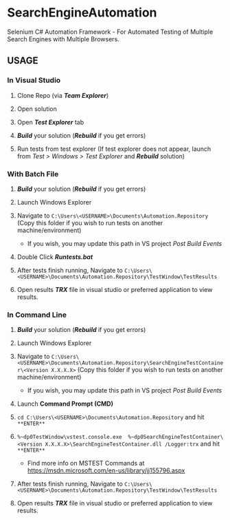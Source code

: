# SearchEngineAutomation
Selenium C# Automation Framework - For Automated Testing of Multiple Search Engines with Multiple Browsers.

USAGE
----
### In Visual Studio

1.  Clone Repo (via _**Team Explorer**_)

2.  Open solution

3.  Open _**Test Explorer**_ tab

4.  _**Build**_  your solution (_**Rebuild**_ if you get errors)

5.  Run tests from test explorer (If test explorer does not appear, launch from _Test > Windows > Test Explorer_ and _**Rebuild**_ solution)


### With Batch File

1.  _**Build**_  your solution (_**Rebuild**_ if you get errors)

2.  Launch Windows Explorer

3.  Navigate to `C:\Users\<USERNAME>\Documents\Automation.Repository` (Copy this folder if you wish to run tests on another machine/environment)

    *  If you wish, you may update this path in VS project _Post Build Events_

4.  Double Click _**Runtests.bat**_

5.  After tests finish running, Navigate to `C:\Users\<USERNAME>\Documents\Automation.Repository\TestWindow\TestResults`

6.  Open results _**TRX**_ file in visual studio or preferred application to view results.

### In Command Line

1.  _**Build**_  your solution (_**Rebuild**_ if you get errors)

2.  Launch Windows Explorer

3.  Navigate to `C:\Users\<USERNAME>\Documents\Automation.Repository\SearchEngineTestContainer\<Version X.X.X.X>` (Copy this folder if you wish to run tests on another machine/environment)

    *  If you wish, you may update this path in VS project _Post Build Events_

4.  Launch **Command Prompt (CMD)**

5.  `cd C:\Users\<USERNAME>\Documents\Automation.Repository` and hit `**ENTER**`

6.  `%~dp0TestWindow\vstest.console.exe  %~dp0SearchEngineTestContainer\<Version X.X.X.X>\SearchEngineTestContainer.dll /Logger:trx` and hit `**ENTER**`
    *  Find more info on MSTEST Commands at https://msdn.microsoft.com/en-us/library/jj155796.aspx

7.  After tests finish running, Navigate to `C:\Users\<USERNAME>\Documents\Automation.Repository\TestWindow\TestResults`

8.  Open results _**TRX**_ file in visual studio or preferred application to view results.
